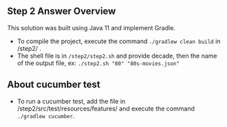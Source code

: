 
## Step 2 Answer Overview

This solution was built using Java 11 and implement Gradle.
- To compile the project, execute the command `./gradlew clean build` in /step2/ .
- The shell file is in `/step2/step2.sh` and provide decade, then the name of the output file, ex:
  `./step2.sh "80" "80s-movies.json" `

## About cucumber test
- To run a cucumber test, add the file in /step2/src/test/resources/features/ and execute the command `./gradlew cucumber`.
